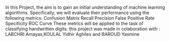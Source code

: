 In this Project, the aim is to gain an initial understanding of machine learning algorithms. Specifically, we will evaluate their performance using the following metrics:
Confusion Matrix
Recall
Precision
False Positive Rate
Specificity
ROC Curve
These metrics will be applied to the task of classifying handwritten digits.
this project was made in colaboration with : LABCHRI Amayas,KOULAL Yidhir Aghiles and BAROUD Yasmine

